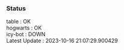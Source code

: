 ### Status


table : OK  
hogwarts : OK  
icy-bot : DOWN  
Latest Update : 2023-10-16 21:07:29.900429
